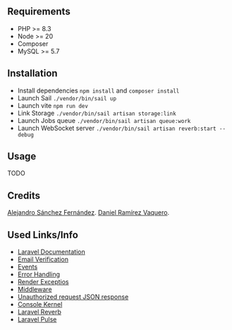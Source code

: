 ## Requirements

- PHP >= 8.3
- Node >= 20
- Composer
- MySQL >= 5.7

## Installation

- Install dependencies ``` npm install ``` and ``` composer install  ```
- Launch Sail ``` ./vendor/bin/sail up  ```
- Launch vite ``` npm run dev ```
- Link Storage ``` ./vendor/bin/sail artisan storage:link  ```
- Launch Jobs queue ``` ./vendor/bin/sail artisan queue:work ```
- Launch WebSocket server ``` ./vendor/bin/sail artisan reverb:start --debug ```

## Usage

TODO

## Credits

[Alejandro Sánchez Fernández](https://github.com/Alexiiius).
[Daniel Ramírez Vaquero](https://github.com/DaniRamirezVaquero).

## Used Links/Info

- [Laravel Documentation](https://laravel.com/docs)
- [Email Verification](https://laravel.com/docs/11.x/verification)
- [Events](https://laravel.com/docs/11.x/events)
- [Error Handling](https://laravel.com/docs/11.x/errors)
- [Render Exceptios](https://laravel.com/docs/11.x/errors#renderable-exceptions)
- [Middleware](https://laravel.com/docs/11.x/middleware)
- [Unauthorized request JSON response](https://laracasts.com/discuss/channels/laravel/laravel-11-api-unauthorized-requests-redirects-to-login-page?page=1&replyId=930192)
- [Console Kernel](https://rezakhademix.medium.com/laravel-11-no-http-kernel-no-casts-no-console-kernel-721c62adb6ef)
- [Laravel Reverb](https://laravel.com/docs/11.x/reverb)
- [Laravel Pulse](https://laravel.com/docs/11.x/pulse)
